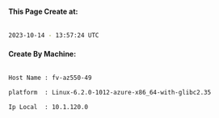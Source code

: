 
   
#### This Page Create at:

```bash

2023-10-14 - 13:57:24 UTC

```

#### Create By Machine:

```bash

Host Name : fv-az550-49

platform  : Linux-6.2.0-1012-azure-x86_64-with-glibc2.35

Ip Local  : 10.1.120.0

```

